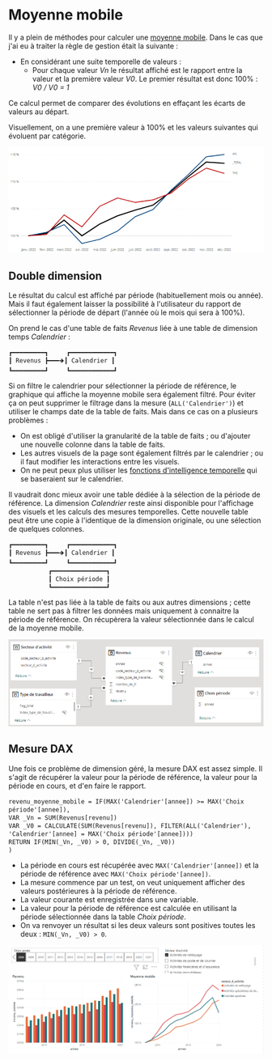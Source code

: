 # Moyenne mobile

Il y a plein de méthodes pour calculer une [moyenne mobile](https://fr.wikipedia.org/wiki/Moyenne_mobile).
Dans le cas que j'ai eu à traiter la règle de gestion était la suivante : 
- En considérant une suite temporelle de valeurs : 
  - Pour chaque valeur _Vn_ le résultat affiché est le rapport entre la valeur et la première valeur _V0_. Le premier résultat est donc 100% : _V0 / V0 = 1_

Ce calcul permet de comparer des évolutions en effaçant les écarts de valeurs au départ.

Visuellement, on a une première valeur à 100% et les valeurs suivantes qui évoluent par catégorie.

![image](/Images/20230206-moyenne-mobile/illustration_moyenne_mobile.png)

## Double dimension

Le résultat du calcul est affiché par période (habituellement mois ou année). Mais il faut également laisser la possibilité à l'utilisateur du rapport de sélectionner la période de départ (l'année où le mois qui sera à 100%). 

On prend le cas d'une table de faits _Revenus_ liée à une table de dimension temps _Calendrier_ : 

```
┏━━━━━━━━━┓     ┏━━━━━━━━━━━━┓
┃ Revenus ┣━━━🡺┃ Calendrier ┃
┗━━━━━━━━━┛     ┗━━━━━━━━━━━━┛
```

Si on filtre le calendrier pour sélectionner la période de référence, le graphique qui affiche la moyenne mobile sera également filtré. Pour éviter ça on peut supprimer le filtrage dans la mesure (```ALL('Calendrier')```) et utiliser le champs date de la table de faits. Mais dans ce cas on a plusieurs problèmes :
- On est obligé d'utiliser la granularité de la table de faits ; ou d'ajouter une nouvelle colonne dans la table de faits.
- Les autres visuels de la page sont également filtrés par le calendrier ; ou il faut modifier les interactions entre les visuels.  
- On ne peut peux plus utiliser les [fonctions d'intelligence temporelle](https://learn.microsoft.com/fr-fr/dax/time-intelligence-functions-dax) qui se baseraient sur le calendrier.

Il vaudrait donc mieux avoir une table dédiée à la sélection de la période de référence. La dimension _Calendrier_ reste ainsi disponible pour l'affichage des visuels et les calculs des mesures temporelles.
Cette nouvelle table peut être une copie à l'identique de la dimension originale, ou une sélection de quelques colonnes.

```
┏━━━━━━━━━┓     ┏━━━━━━━━━━━━┓
┃ Revenus ┣━━━🡺┃ Calendrier ┃
┗━━━━━━━━━┛     ┗━━━━━━━━━━━━┛
           ┏━━━━━━━━━━━━━━━┓
           ┃ Choix période ┃
           ┗━━━━━━━━━━━━━━━┛
```

La table n'est pas liée à la table de faits ou aux autres dimensions ; cette table ne sert pas à filtrer les données mais uniquement à connaitre la période de référence. On récupèrera la valeur sélectionnée dans le calcul de la moyenne mobile.  

![image](/Images/20230206-moyenne-mobile/moyenne_mobile_modele.png)

## Mesure DAX 

Une fois ce problème de dimension géré, la mesure DAX est assez simple. Il s'agit de récupérer la valeur pour la période de référence, la valeur pour la période en cours, et d'en faire le rapport.

```dax
revenu_moyenne_mobile = IF(MAX('Calendrier'[annee]) >= MAX('Choix période'[annee]),
VAR _Vn = SUM(Revenus[revenu])
VAR _V0 = CALCULATE(SUM(Revenus[revenu]), FILTER(ALL('Calendrier'), 'Calendrier'[annee] = MAX('Choix période'[annee])))
RETURN IF(MIN(_Vn, _V0) > 0, DIVIDE(_Vn, _V0))
)
```

- La période en cours est récupérée avec ```MAX('Calendrier'[annee])``` et la période de référence avec ```MAX('Choix période'[annee])```.
- La mesure commence par un test, on veut uniquement afficher des valeurs postérieures à la période de référence.
- La valeur courante est enregistrée dans une variable.
- La valeur pour la période de référence est calculée en utilisant la période sélectionnée dans la table _Choix période_.
- On va renvoyer un résultat si les deux valeurs sont positives toutes les deux : ```MIN(_Vn, _V0) > 0```.

![image](/Images/20230206-moyenne-mobile/moyenne-mobile-manipulation.gif)
